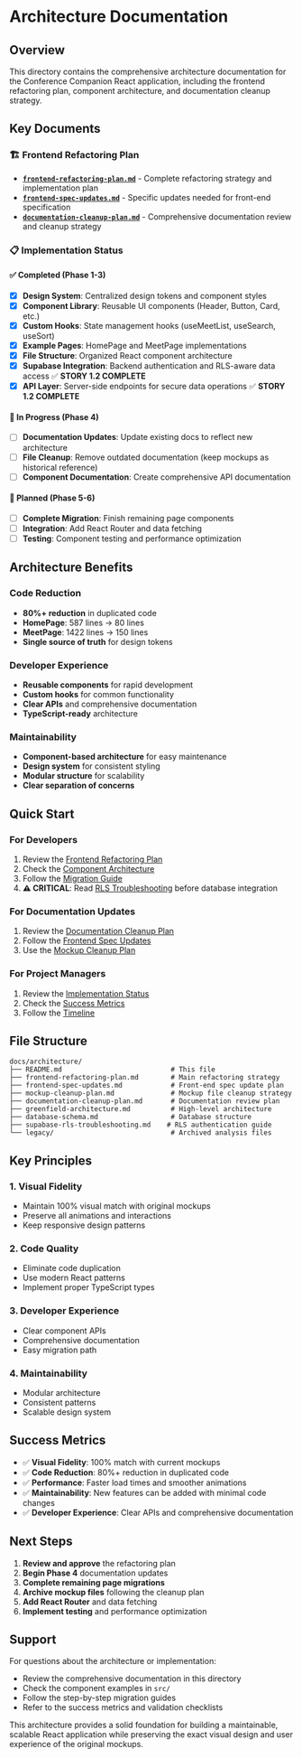 # Architecture Documentation

## Overview

This directory contains the comprehensive architecture documentation for the Conference Companion React application, including the frontend refactoring plan, component architecture, and documentation cleanup strategy.

## Key Documents

### 🏗️ **Frontend Refactoring Plan**
- **[`frontend-refactoring-plan.md`](./frontend-refactoring-plan.md)** - Complete refactoring strategy and implementation plan
- **[`frontend-spec-updates.md`](./frontend-spec-updates.md)** - Specific updates needed for front-end specification
- **[`documentation-cleanup-plan.md`](./documentation-cleanup-plan.md)** - Comprehensive documentation review and cleanup strategy

### 📋 **Implementation Status**

#### ✅ **Completed (Phase 1-3)**
- [x] **Design System**: Centralized design tokens and component styles
- [x] **Component Library**: Reusable UI components (Header, Button, Card, etc.)
- [x] **Custom Hooks**: State management hooks (useMeetList, useSearch, useSort)
- [x] **Example Pages**: HomePage and MeetPage implementations
- [x] **File Structure**: Organized React component architecture
- [x] **Supabase Integration**: Backend authentication and RLS-aware data access ✅ **STORY 1.2 COMPLETE**
- [x] **API Layer**: Server-side endpoints for secure data operations ✅ **STORY 1.2 COMPLETE**

#### 🔄 **In Progress (Phase 4)**
- [ ] **Documentation Updates**: Update existing docs to reflect new architecture
- [ ] **File Cleanup**: Remove outdated documentation (keep mockups as historical reference)
- [ ] **Component Documentation**: Create comprehensive API documentation

#### 📅 **Planned (Phase 5-6)**
- [ ] **Complete Migration**: Finish remaining page components
- [ ] **Integration**: Add React Router and data fetching
- [ ] **Testing**: Component testing and performance optimization

## Architecture Benefits

### **Code Reduction**
- **80%+ reduction** in duplicated code
- **HomePage**: 587 lines → 80 lines
- **MeetPage**: 1422 lines → 150 lines
- **Single source of truth** for design tokens

### **Developer Experience**
- **Reusable components** for rapid development
- **Custom hooks** for common functionality
- **Clear APIs** and comprehensive documentation
- **TypeScript-ready** architecture

### **Maintainability**
- **Component-based architecture** for easy maintenance
- **Design system** for consistent styling
- **Modular structure** for scalability
- **Clear separation of concerns**

## Quick Start

### **For Developers**
1. Review the [Frontend Refactoring Plan](./frontend-refactoring-plan.md)
2. Check the [Component Architecture](../src/README.md)
3. Follow the [Migration Guide](./frontend-spec-updates.md)
4. **⚠️ CRITICAL**: Read [RLS Troubleshooting](./supabase-rls-troubleshooting.md) before database integration

### **For Documentation Updates**
1. Review the [Documentation Cleanup Plan](./documentation-cleanup-plan.md)
2. Follow the [Frontend Spec Updates](./frontend-spec-updates.md)
3. Use the [Mockup Cleanup Plan](./mockup-cleanup-plan.md)

### **For Project Managers**
1. Review the [Implementation Status](#implementation-status)
2. Check the [Success Metrics](./frontend-refactoring-plan.md#success-metrics)
3. Follow the [Timeline](./documentation-cleanup-plan.md#implementation-timeline)

## File Structure

```
docs/architecture/
├── README.md                           # This file
├── frontend-refactoring-plan.md        # Main refactoring strategy
├── frontend-spec-updates.md            # Front-end spec update plan
├── mockup-cleanup-plan.md              # Mockup file cleanup strategy
├── documentation-cleanup-plan.md       # Documentation review plan
├── greenfield-architecture.md          # High-level architecture
├── database-schema.md                  # Database structure
├── supabase-rls-troubleshooting.md    # RLS authentication guide
└── legacy/                             # Archived analysis files
```

## Key Principles

### **1. Visual Fidelity**
- Maintain 100% visual match with original mockups
- Preserve all animations and interactions
- Keep responsive design patterns

### **2. Code Quality**
- Eliminate code duplication
- Use modern React patterns
- Implement proper TypeScript types

### **3. Developer Experience**
- Clear component APIs
- Comprehensive documentation
- Easy migration path

### **4. Maintainability**
- Modular architecture
- Consistent patterns
- Scalable design system

## Success Metrics

- ✅ **Visual Fidelity**: 100% match with current mockups
- ✅ **Code Reduction**: 80%+ reduction in duplicated code
- ✅ **Performance**: Faster load times and smoother animations
- ✅ **Maintainability**: New features can be added with minimal code changes
- ✅ **Developer Experience**: Clear APIs and comprehensive documentation

## Next Steps

1. **Review and approve** the refactoring plan
2. **Begin Phase 4** documentation updates
3. **Complete remaining page migrations**
4. **Archive mockup files** following the cleanup plan
5. **Add React Router** and data fetching
6. **Implement testing** and performance optimization

## Support

For questions about the architecture or implementation:
- Review the comprehensive documentation in this directory
- Check the component examples in `src/`
- Follow the step-by-step migration guides
- Refer to the success metrics and validation checklists

This architecture provides a solid foundation for building a maintainable, scalable React application while preserving the exact visual design and user experience of the original mockups.
